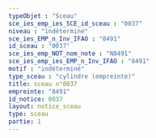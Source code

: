 ```yaml
---
typeObjet : "Sceau"
sce_ies_emp_ies_SCE_id_sceau : "0037"
niveau : "indéterminé"
sce_ies_EMP_n_Inv_IFAO : "8491"
id_sceau : "0037"
sce_ies_emp_NOT_nom_note : "N8491"
sce_ies_emp_ies_EMP_n_Inv_IFAO : "8491"
motif : "indéterminé"
type_sceau : "cylindre (empreinte)"
title: sceau n°0037
empreinte: "8491"
id_notice: 0037
layout: notice_sceau
type: sceau
partie: 1
---
```

